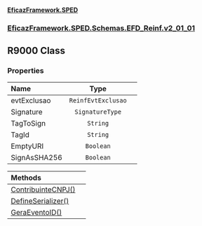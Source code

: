 #### [EficazFramework.SPED](EficazFrameworkSPED.md 'EficazFramework SPED')
### [EficazFramework.SPED.Schemas.EFD_Reinf.v2_01_01](EficazFramework.SPED.Schemas.EFD_Reinf.v2_01_01.md 'EficazFramework.SPED.Schemas.EFD_Reinf.v2_01_01')

## R9000 Class
### Properties

| Name | Type | |
| :--- | :---: | :--- |
| evtExclusao | `ReinfEvtExclusao` |  |
| Signature | `SignatureType` |  |
| TagToSign | `String` |  |
| TagId | `String` |  |
| EmptyURI | `Boolean` |  |
| SignAsSHA256 | `Boolean` |  |

| Methods | |
| :--- | :--- |
| [ContribuinteCNPJ()](EficazFramework.SPED.Schemas.EFD_Reinf.v2_01_01/R9000/ContribuinteCNPJ().md 'EficazFramework.SPED.Schemas.EFD_Reinf.v2_01_01.R9000.ContribuinteCNPJ()') | |
| [DefineSerializer()](EficazFramework.SPED.Schemas.EFD_Reinf.v2_01_01/R9000/DefineSerializer().md 'EficazFramework.SPED.Schemas.EFD_Reinf.v2_01_01.R9000.DefineSerializer()') | |
| [GeraEventoID()](EficazFramework.SPED.Schemas.EFD_Reinf.v2_01_01/R9000/GeraEventoID().md 'EficazFramework.SPED.Schemas.EFD_Reinf.v2_01_01.R9000.GeraEventoID()') | |
